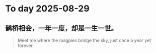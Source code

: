 
# To day 2025-08-29


## 鹊桥相会，一年一度，却是一生一世。
> Meet me where the magpies bridge the sky, just once a year yet forever.

    